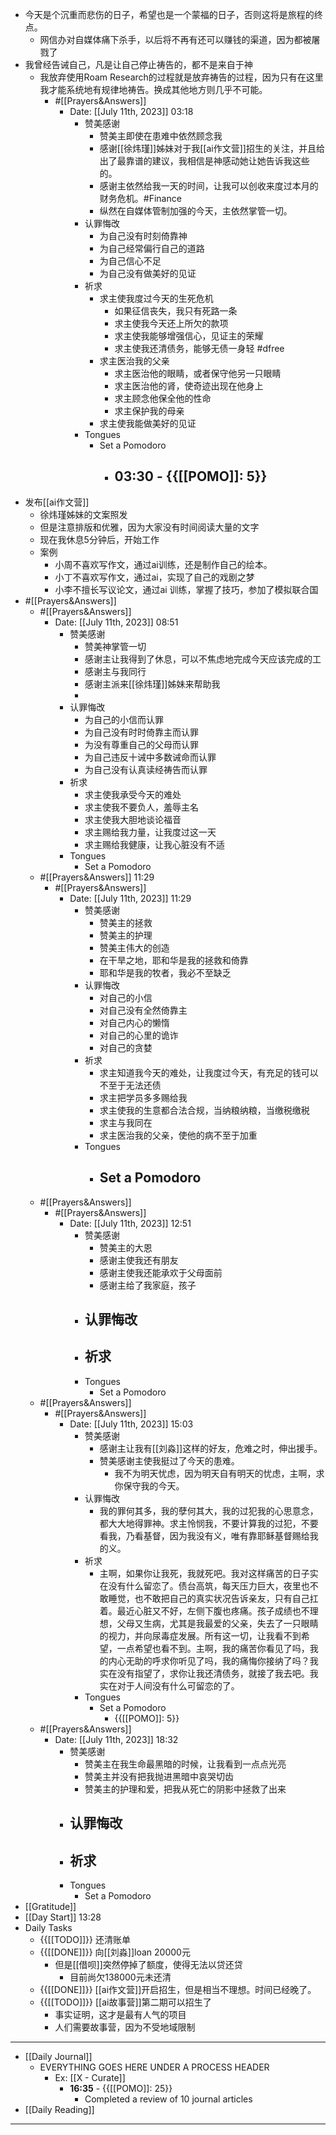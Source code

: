 - 今天是个沉重而悲伤的日子，希望也是一个蒙福的日子，否则这将是旅程的终点。
    - 网信办对自媒体痛下杀手，以后将不再有还可以赚钱的渠道，因为都被屠戮了
- 我曾经告诫自己，凡是让自己停止祷告的，都不是来自于神
    - 我放弃使用Roam Research的过程就是放弃祷告的过程，因为只有在这里我才能系统地有规律地祷告。换成其他地方则几乎不可能。
        - #[[Prayers&Answers]]
            - Date: [[July 11th, 2023]] 03:18
                - 赞美感谢
                    - 赞美主即使在患难中依然顾念我
                    - 感谢[[徐炜瑾]]姊妹对于我[[ai作文营]]招生的关注，并且给出了最靠谱的建议，我相信是神感动她让她告诉我这些的。
                    - 感谢主依然给我一天的时间，让我可以创收来度过本月的财务危机。#Finance
                    - 纵然在自媒体管制加强的今天，主依然掌管一切。
                - 认罪悔改
                    - 为自己没有时刻倚靠神
                    - 为自己经常偏行自己的道路
                    - 为自己信心不足
                    - 为自己没有做美好的见证
                - 祈求
                    - 求主使我度过今天的生死危机
                        - 如果征信丧失，我只有死路一条
                        - 求主使我今天还上所欠的款项
                        - 求主使我能够增强信心，见证主的荣耀
                        - 求主使我还清债务，能够无债一身轻 #dfree
                    - 求主医治我的父亲
                        - 求主医治他的眼睛，或者保守他另一只眼睛
                        - 求主医治他的肾，使奇迹出现在他身上
                        - 求主顾念他保全他的性命
                        - 求主保护我的母亲
                    - 求主使我能做美好的见证
                - Tongues
                    - Set a Pomodoro
                        - **03:30** - {{[[POMO]]: 5}}
                            - 
- 发布[[ai作文营]]
    - 徐炜瑾姊妹的文案照发
    - 但是注意排版和优雅，因为大家没有时间阅读大量的文字
    - 现在我休息5分钟后，开始工作
    - 案例
        - 小周不喜欢写作文，通过ai训练，还是制作自己的绘本。
        - 小丁不喜欢写作文，通过ai，实现了自己的戏剧之梦
        - 小李不擅长写议论文，通过ai 训练，掌握了技巧，参加了模拟联合国
- #[[Prayers&Answers]]
    - #[[Prayers&Answers]]
        - Date: [[July 11th, 2023]] 08:51
            - 赞美感谢
                - 赞美神掌管一切
                - 感谢主让我得到了休息，可以不焦虑地完成今天应该完成的工
                - 感谢主与我同行
                - 感谢主派来[[徐炜瑾]]姊妹来帮助我
                - 
            - 认罪悔改
                - 为自己的小信而认罪
                - 为自己没有时时倚靠主而认罪
                - 为没有尊重自己的父母而认罪
                - 为自己违反十诫中多数诫命而认罪
                - 为自己没有认真读经祷告而认罪
            - 祈求
                - 求主使我承受今天的难处
                - 求主使我不要负人，羞辱主名
                - 求主使我大胆地谈论福音
                - 求主赐给我力量，让我度过这一天
                - 求主赐给我健康，让我心脏没有不适
            - Tongues
                - Set a Pomodoro
    - #[[Prayers&Answers]] 11:29 
        - #[[Prayers&Answers]]
            - Date: [[July 11th, 2023]] 11:29
                - 赞美感谢
                    - 赞美主的拯救
                    - 赞美主的护理
                    - 赞美主伟大的创造
                    - 在干旱之地，耶和华是我的拯救和倚靠
                    - 耶和华是我的牧者，我必不至缺乏
                - 认罪悔改
                    - 对自己的小信
                    - 对自己没有全然倚靠主
                    - 对自己内心的懒惰
                    - 对自己的心里的诡诈
                    - 对自己的贪婪
                - 祈求
                    - 求主知道我今天的难处，让我度过今天，有充足的钱可以不至于无法还债
                    - 求主把学员多多赐给我
                    - 求主使我的生意都合法合规，当纳粮纳粮，当缴税缴税
                    - 求主与我同在
                    - 求主医治我的父亲，使他的病不至于加重
                - Tongues
                    - Set a Pomodoro
                        - 
    - #[[Prayers&Answers]]
        - #[[Prayers&Answers]]
            - Date: [[July 11th, 2023]] 12:51
                - 赞美感谢
                    - 赞美主的大恩
                    - 感谢主使我还有朋友
                    - 感谢主使我还能承欢于父母面前
                    - 感谢主给了我家庭，孩子
                - 认罪悔改
                    - 
                - 祈求
                    - 
                - Tongues
                    - Set a Pomodoro
    - #[[Prayers&Answers]]
        - #[[Prayers&Answers]]
            - Date: [[July 11th, 2023]] 15:03
                - 赞美感谢
                    - 感谢主让我有[[刘淼]]这样的好友，危难之时，伸出援手。
                    - 赞美感谢主使我挺过了今天的患难。
                        - 我不为明天忧虑，因为明天自有明天的忧虑，主啊，求你保守我的今天。
                - 认罪悔改
                    - 我的罪何其多，我的孽何其大，我的过犯我的心思意念，都大大地得罪神。求主怜悯我，不要计算我的过犯，不要看我，乃看基督，因为我没有义，唯有靠耶稣基督赐给我的义。
                - 祈求
                    - 主啊，如果你让我死，我就死吧。我对这样痛苦的日子实在没有什么留恋了。债台高筑，每天压力巨大，夜里也不敢睡觉，也不敢把自己的真实状况告诉亲友，只有自己扛着。最近心脏又不好，左侧下腹也疼痛。孩子成绩也不理想，父母又生病，尤其是我最爱的父亲，失去了一只眼睛的视力，并向尿毒症发展。所有这一切，让我看不到希望，一点希望也看不到。主啊，我的痛苦你看见了吗，我的内心无助的呼求你听见了吗，我的痛悔你接纳了吗？我实在没有指望了，求你让我还清债务，就接了我去吧。我实在对于人间没有什么可留恋的了。
                - Tongues
                    - Set a Pomodoro
                        - {{[[POMO]]: 5}}
    - #[[Prayers&Answers]]
        - Date: [[July 11th, 2023]] 18:32
            - 赞美感谢
                - 赞美主在我生命最黑暗的时候，让我看到一点点光亮
                - 赞美主并没有把我抛进黑暗中哀哭切齿
                - 赞美主的护理和爱，把我从死亡的阴影中拯救了出来
            - 认罪悔改
                - 
            - 祈求
                - 
            - Tongues
                - Set a Pomodoro
- [[Gratitude]]
- [[Day Start]] 13:28
- Daily Tasks
    - {{[[TODO]]}} 还清账单
    - {{[[DONE]]}} 向[[刘淼]]loan  20000元 
        - 但是[[借呗]]突然停掉了额度，使得无法以贷还贷
            - 目前尚欠138000元未还清
    - {{[[DONE]]}} [[ai作文营]]开启招生，但是相当不理想。时间已经晚了。
    - {{[[TODO]]}} [[ai故事营]]第二期可以招生了
        - 事实证明，这才是最有人气的项目
        - 人们需要故事营，因为不受地域限制
- ---
- [[Daily Journal]] 
    - EVERYTHING GOES HERE UNDER A PROCESS HEADER
        - Ex: [[X - Curate]]
            - **16:35** - {{[[POMO]]: 25}}
                -  Completed a review of 10 journal articles
- [[Daily Reading]]
- ---
